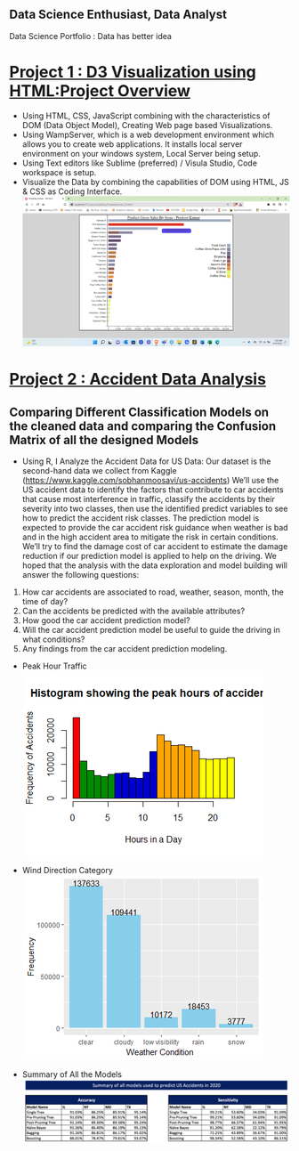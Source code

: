 ## Data Science Enthusiast, Data Analyst
Data Science Portfolio : Data has better idea

# [Project 1 : D3 Visualization using HTML:Project Overview](https://github.com/pradeepcho-exe/D3-Visualization)

* Using HTML, CSS, JavaScript combining with the characteristics of DOM (Data Object Model), Creating Web page based Visualizations.
* Using WampServer, which is a web development environment which allows you to create web applications. It installs local server environment on your windows system, Local Server being setup.
* Using Text editors like Sublime (preferred) / Visula Studio, Code workspace is setup.
* Visualize the Data by combining the capabilities of DOM using HTML, JS & CSS as Coding Interface.
![](/Images/FinalViz.png)

# [Project 2 : Accident Data Analysis](https://github.com/pradeepcho-exe/AccidentDataAnalysis)
## Comparing Different Classification Models on the cleaned data and comparing the Confusion Matrix of all the designed Models
* Using R, I Analyze the Accident Data for US
Data: Our dataset is the second-hand data we collect from Kaggle (https://www.kaggle.com/sobhanmoosavi/us-accidents)
We’ll use the US accident data to identify the factors that contribute to car accidents that cause most interference in traffic, classify the accidents by their severity into two classes, then use the identified predict variables to see how to predict the accident risk classes.  The prediction model is expected to provide the car accident risk guidance when weather is bad and in the high accident area to mitigate the risk in certain conditions.  We’ll try to find the damage cost of car accident to estimate the damage reduction if our prediction model is applied to help on the driving.  We hoped that the analysis with the data exploration and model building will answer the following questions:
1. How car accidents are associated to road, weather, season, month, the time of day?
2. Can the accidents be predicted with the available attributes? 
3. How good the car accident prediction model?
4. Will the car accident prediction model be useful to guide the driving in what conditions?
5. Any findings from the car accident prediction modeling.

* Peak Hour Traffic
![](/Images/2.peakhours.png)

* Wind Direction Category
![](/Images/7.windcondition.png)

* Summary of All the Models
![](/Images/SummaryOfAllModels.png)

